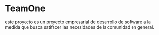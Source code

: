 # TeamOne

este proyecto es un proyecto empresarial de desarrollo de software a la medida que busca satifacer las necesidades de la comunidad en general.
